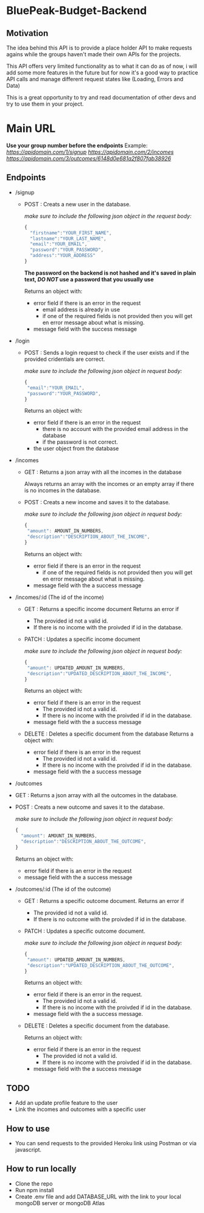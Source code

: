 # BluePeak-Budget-Backend

## Motivation

The idea behind this API is to provide a place holder API to make requests agains while the groups haven't made their own APIs for the projects.

This API offers very limited functionality as to what it can do as of now, i will add some more features in the future but for now it's a good way to practice API calls and manage different request states like (Loading, Errors and Data)

This is a great opportunity to try and read documentation of other devs and try to use them in your project.

# Main URL

**Use your group number before the endpoints**
Example:
_https://apidomain.com/1/signup_
_https://apidomain.com/2/incomes_
_https://apidomain.com/3/outcomes/6148d0e681a2f807fab38926_

## Endpoints

- /signup

  - POST : Creats a new user in the database.

    _make sure to include the following json object in the request body:_

    ```javascript
    {
      "firstname":"YOUR_FIRST_NAME",
      "lastname":"YOUR_LAST_NAME",
      "email":"YOUR_EMAIL",
      "password":"YOUR_PASSWORD",
      "address":"YOUR_ADDRESS"
    }
    ```

    **The password on the backend is not hashed and it's saved in plain text, _DO NOT_ use a password that you usually use**

    Returns an object with:

    - error field if there is an error in the request
      - email address is already in use
      - if one of the required fields is not provided then you will get en error message about what is missing.
    - message field with the success message

- /login

  - POST : Sends a login request to check if the user exists and if the provided cridentials are correct.

    _make sure to include the following json object in request body:_

    ```javascript
    {
     "email":"YOUR_EMAIL",
     "password":"YOUR_PASSWORD",
    }
    ```

    Returns an object with:

    - error field if there is an error in the request
      - there is no account with the provided email address in the database
      - if the password is not correct.
    - the user object from the database

- /incomes

  - GET : Returns a json array with all the incomes in the database

    Always returns an array with the incomes or an empty array if there is no incomes in the database.

  - POST : Creats a new income and saves it to the database.

    _make sure to include the following json object in request body:_

    ```javascript
    {
     "amount": AMOUNT_IN_NUMBERS,
     "description":"DESCRIPTION_ABOUT_THE_INCOME",
    }
    ```

    Returns an object with:

    - error field if there is an error in the request
      - if one of the required fields is not provided then you will get en error message about what is missing.
    - message field with the a success message

- /incomes/:id (The id of the income)

  - GET : Returns a specific income document
    Returns an error if
    - The provided id not a valid id.
    - If there is no income with the proivded if id in the database.
  - PATCH : Updates a specific income document

    _make sure to include the following json object in request body:_

    ```javascript
    {
     "amount": UPDATED_AMOUNT_IN_NUMBERS,
     "description":"UPDATED_DESCRIPTION_ABOUT_THE_INCOME",
    }
    ```

    Returns an object with:

    - error field if there is an error in the request
      - The provided id not a valid id.
      - If there is no income with the proivded if id in the database.
    - message field with the a success message

  - DELETE : Deletes a specific document from the database
    Returns a object with:
    - error field if there is an error in the request
      - The provided id not a valid id.
      - If there is no income with the proivded if id in the database.
    - message field with the a success message

- /outcomes
- GET : Returns a json array with all the outcomes in the database.
- POST : Creats a new outcome and saves it to the database.

  _make sure to include the following json object in request body:_

  ```javascript
  {
    "amount": AMOUNT_IN_NUMBERS,
    "description":"DESCRIPTION_ABOUT_THE_OUTCOME",
  }
  ```

  Returns an object with:

  - error field if there is an error in the request
  - message field with the a success message

- /outcomes/:id (The id of the outcome)

  - GET : Returns a specific outcome document.
    Returns an error if
    - The provided id not a valid id.
    - If there is no outcome with the proivded if id in the database.
  - PATCH : Updates a specific outcome document.

    _make sure to include the following json object in request body:_

    ```javascript
    {
     "amount": UPDATED_AMOUNT_IN_NUMBERS,
     "description":"UPDATED_DESCRIPTION_ABOUT_THE_OUTCOME",
    }
    ```

    Returns an object with:

    - error field if there is an error in the request.
      - The provided id not a valid id.
      - If there is no income with the proivded if id in the database.
    - message field with the a success message.

  - DELETE : Deletes a specific document from the database.

    Returns an object with:

    - error field if there is an error in the request
      - The provided id not a valid id.
      - If there is no income with the proivded if id in the database.
    - message field with the a success message

## TODO

- Add an update profile feature to the user
- Link the incomes and outcomes with a specific user

## How to use

- You can send requests to the provided Heroku link using Postman or via javascript.

## How to run locally

- Clone the repo
- Run npm install
- Create .env file and add DATABASE_URL with the link to your local mongoDB server or mongoDB Atlas
